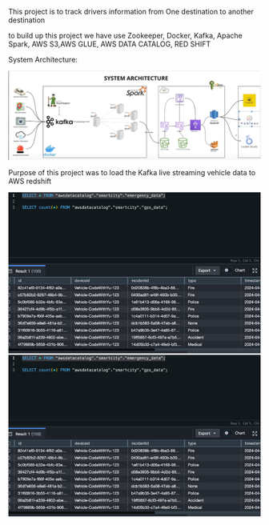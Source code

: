 This project is to track drivers information from One destination to another destination

to build up this project we have use Zookeeper, Docker, Kafka,
Apache Spark, AWS S3,AWS GLUE, AWS DATA CATALOG, RED SHIFT

System Architecture:

![img_1.png](img_1.png)

Purpose of this project was to load the Kafka live streaming vehicle data to AWS redshift

![img.png](img.png)
![img_2.png](img_2.png)